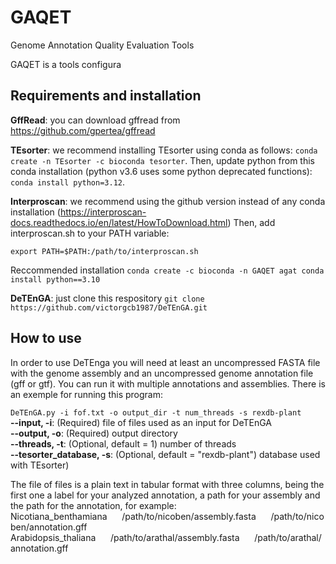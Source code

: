 # GAQET
Genome Annotation Quality Evaluation Tools

GAQET is a tools configura

## Requirements and installation



**GffRead**: you can download gffread from https://github.com/gpertea/gffread

**TEsorter**: we recommend installing TEsorter using conda as follows: `conda create -n TEsorter -c bioconda tesorter`. Then, update python from this conda installation (python v3.6 uses some python deprecated functions): `conda install python=3.12`.


**Interproscan**: we recommend using the github version instead of any conda installation (https://interproscan-docs.readthedocs.io/en/latest/HowToDownload.html)
Then, add interproscan.sh to your PATH variable:

`export PATH=$PATH:/path/to/interproscan.sh`

Reccommended installation 
`conda create -c bioconda -n GAQET agat
conda install python==3.10`

**DeTEnGA**: just clone this respository `git clone https://github.com/victorgcb1987/DeTEnGA.git`


## How to use
In order to use DeTEnga you will need at least an uncompressed FASTA file with the genome assembly and an uncompressed genome annotation file (gff or gtf). You can run it with multiple annotations and assemblies. There is an exemple for running this program:  

``DeTEnGA.py -i fof.txt -o output_dir -t num_threads -s rexdb-plant``  
**--input, -i**:  (Required) file of files used as an input for DeTEnGA    
**--output, -o**: (Required) output directory  
**--threads, -t**: (Optional, default = 1) number of threads  
**--tesorter_database, -s**: (Optional, default = "rexdb-plant") database used with TEsorter)

The file of files is a plain text in tabular format with three columns, being the first one a label for your analyzed annotation, a path for your assembly and the path for the annotation, for example:  
Nicotiana_benthamiana&nbsp;&nbsp;&nbsp;&nbsp;&nbsp;&nbsp;/path/to/nicoben/assembly.fasta&nbsp;&nbsp;&nbsp;&nbsp;&nbsp;&nbsp;/path/to/nicoben/annotation.gff  
Arabidopsis_thaliana&nbsp;&nbsp;&nbsp;&nbsp;&nbsp;&nbsp;/path/to/arathal/assembly.fasta&nbsp;&nbsp;&nbsp;&nbsp;&nbsp;&nbsp;/path/to/arathal/annotation.gff  


